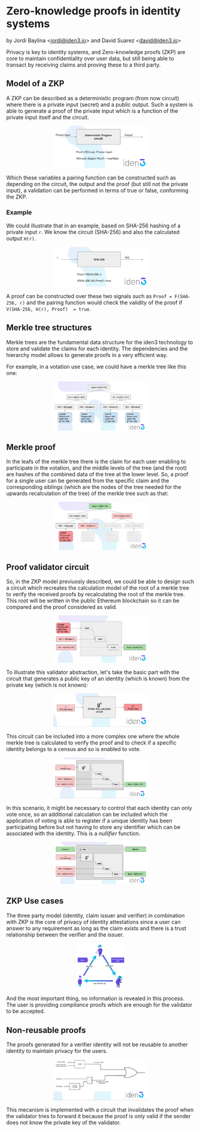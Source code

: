 # Zero-knowledge proofs in identity systems
by Jordi Baylina &lt;<jordi@iden3.io>&gt; and David Suarez &lt;<david@iden3.io>&gt;

Privacy is key to identity systems, and Zero-knowledge proofs (ZKP) are core to maintain confidentiality over user data, but still being able to transact by receiving claims and proving these to a third party. 

## Model of a ZKP

A ZKP can be described as a deterministic program (from now circuit) where there is a private input (secret) and a public output. Such a system is able to generate a proof of the private input which is a function of the private input itself and the circuit.

<div style="text-align:center;"><img src="./media/ZKP1.png" width=50% height=50%></div>

Which these variables a pairing function can be constructed such as depending on the circuit, the output and the proof (but still not the private input), a validation can be performed in terms of true or false, conforming the ZKP.

### Example 

We could illustrate that in an example, based on SHA-256 hashing of a private input `r`. We know the circuit (SHA-256) and also the calculated output `H(r)`. 

<div style="text-align:center;"><img src="./media/ZKP2.png" width=50% height=50%></div>

A proof can be constructed over these two signals such as `Proof = F(SHA-256, r)` and the pairing function would check the validity of the proof if `V(SHA-256, H(r), Proof)  = true`.


## Merkle tree structures

Merkle trees are the fundamental data structure for the iden3 technology to store and validate the claims for each identity. The dependencies and the hierarchy model allows to generate proofs in a very efficient way.  

For example, in a votation use case, we could have a merkle tree like this one:

<div style="text-align:center;"><img src="./media/ZKP3.png" width=50% height=50%></div>

## Merkle proof

In the leafs of the merkle tree there is the claim for each user enabling to participate in the votation, and the middle levels of the tree (and the root) are hashes of the combined data of the tree at the lower level. So, a proof for a single user can be generated from the specific claim and the corresponding siblings (which are the nodes of the tree needed for the upwards recalculation of the tree) of the merkle tree such as that:

<div style="text-align:center;"><img src="./media/ZKP4.png" width=50% height=50%></div>

## Proof validator circuit

So, in the ZKP model previuosly described, we could be able to design such a circuit which recreates the calculation model of the root of a merkle tree to verify the received proofs by recalculating the root of the merkle tree. This root will be written in the public Ethereum blockchain so it can be compared and the proof considered as valid.

<div style="text-align:center;"><img src="./media/ZKP5.png" width=50% height=50%></div>

To illustrate this validator abstraction, let's take the basic part with the circuit that generates a public key of an identity (which is known) from the private key (which is not known):

<div style="text-align:center;"><img src="./media/ZKP6.png" width=50% height=50%></div>

This circuit can be included into a more complex one where the whole merkle tree is calculated to verify the proof and to check if a specific identity belongs to a census and so is enabled to vote. 

<div style="text-align:center;"><img src="./media/ZKP7.png" width=50% height=50%></div>

In this scenario, it might be necessary to control that each identity can only vote once, so an additional calculation can be included which the application of voting is able to register if a unique identity has been participating before but not having to store any identifier which can be associated with the identity. This is a *nullifier* function. 

<div style="text-align:center;"><img src="./media/ZKP8.png" width=50% height=50%></div>

## ZKP Use cases

The three party model (identity, claim issuer and verifier) in combination with ZKP is the core of privacy of identity attestations since a user can answer to any requirement as long as the claim exists and there is a trust relationship between the verifier and the issuer. 

<div style="text-align:center;"><img src="./media/ZKP11.png" width=25% height=25%></div>

And the most important thing, no information is revealed in this process. The user is providing *compliance* proofs which are enough for the validator to be accepted.

## Non-reusable proofs

The proofs generated for a verifier identity will not be reusable to another identity to maintain privacy for the users. 

<div style="text-align:center;"><img src="./media/ZKP10.png" width=50% height=50%></div>

This mecanism is implemented with a circuit that invalidates the proof when the validator tries to forward it because the proof is only valid if the sender does not know the private key of the validator.

